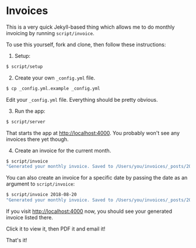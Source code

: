# Invoices

This is a very quick Jekyll-based thing which allows me to do monthly invoicing by running `script/invoice`.

To use this yourself, fork and clone, then follow these instructions:

1. Setup:

  ```sh
  $ script/setup
  ```

2. Create your own `_config.yml` file.

  ```sh
  $ cp _config.yml.example _config.yml
  ```

  Edit your `_config.yml` file. Everything should be pretty obvious.

3. Run the app:

  ```sh
  $ script/server
  ```

  That starts the app at [http://localhost:4000](http://localhost:4000). You probably won't see any invoices there yet though.

4. Create an invoice for the current month.

  ```sh
  $ script/invoice
  "Generated your monthly invoice. Saved to /Users/you/invoices/_posts/2013-05-31-invoice.markdown"
  ```

  You can also create an invoice for a specific date by passing the date as an argument to `script/invoice`:

  ```sh
  $ script/invoice 2018-08-20
  "Generated your monthly invoice. Saved to /Users/you/invoices/_posts/2018-08-31-invoice.markdown"
  ```

  If you visit [http://localhost:4000](http://localhost:4000) now, you should see your generated invoice listed there.

  Click it to view it, then PDF it and email it!

That's it!
